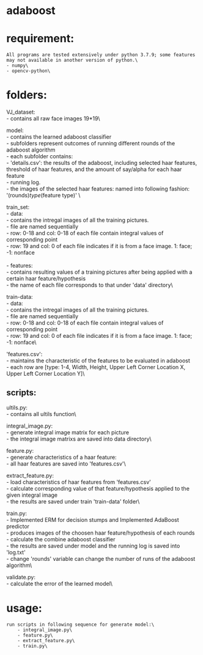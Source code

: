 # adaboost
# requirement:
    All programs are tested extensively under python 3.7.9; some features may not available in another version of python.\
    - numpy\
    - opencv-python\

# folders:
VJ_dataset:\
    - contains all raw face images 19*19\

model:\
    - contains the learned adaboost classifier\
    - subfolders represent outcomes of running different rounds of the adaboost algorithm\
    - each subfolder contains:\
        - 'details.csv': the results of the adaboost, including selected haar features, threshold of haar features, and the amount of say/alpha for each haar feature\
        - running log.\
        - the images of the selected haar features: named into following fashion: '(rounds)_type_(feature type)' \

train_set:\
    - data:\
        - contains the intregal images of all the training pictures.\
        - file are named sequentially\
        - row: 0-18 and col: 0-18 of each file contain integral values of corresponding point\
        - row: 19 and col: 0 of each file indicates if it is from a face image. 1: face; -1: nonface\
        \
    - features:\
        - contains resulting values of a training pictures after being applied with a certain haar feature/hypothesis\
        - the name of each file corresponds to that under 'data' directory\


train-data:\
    - data:\
        - contains the intregal images of all the training pictures.\
        - file are named sequentially\
        - row: 0-18 and col: 0-18 of each file contain integral values of corresponding point\
        - row: 19 and col: 0 of each file indicates if it is from a face image. 1: face; -1: nonface\

'features.csv':\
    - maintains the characteristic of the features to be evaluated in adaboost\
    - each row are [type: 1-4, Width, Height, Upper Left Corner Location X, Upper Left Corner Location Y]\

## scripts:
ultils.py:\
    - contains all ultils function\

integral_image.py:\
    - generate integral image matrix for each picture\
    - the integral image matrixs are saved into data directory\
    

feature.py:\
    - generate characteristics of a haar feature: \
    - all haar features are saved into 'features.csv'\

extract_feature.py:\
    - load characteristics of haar features from 'features.csv'\
    - calculate corresponding value of that feature/hypothesis applied to the given integral image\
    - the results are saved under train 'train-data' folder\

train.py:\
    - Implemented ERM for decision stumps and Implemented AdaBoost predictor\
    - produces images of the choosen haar feature/hypothesis of each rounds\
    - calculate the combine adaboost classifier\
    - the results are saved under model and the running log is saved into 'log.txt'\
    - change 'rounds' variable can change the number of runs of the adaboost algorithm\

validate.py:\
    - calculate the error of the learned model\

# usage:
    run scripts in following sequence for generate model:\
        - integral_image.py\
        - feature.py\
        - extract_feature.py\
        - train.py\